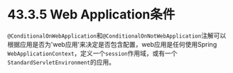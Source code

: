 # 43.3.5 Web Application条件

`@ConditionalOnWebApplication`和`@ConditionalOnNotWebApplication`注解可以根据应用是否为'web应用'来决定是否包含配置，web应用是任何使用Spring `WebApplicationContext`，定义一个`session`作用域，或有一个`StandardServletEnvironment`的应用。

